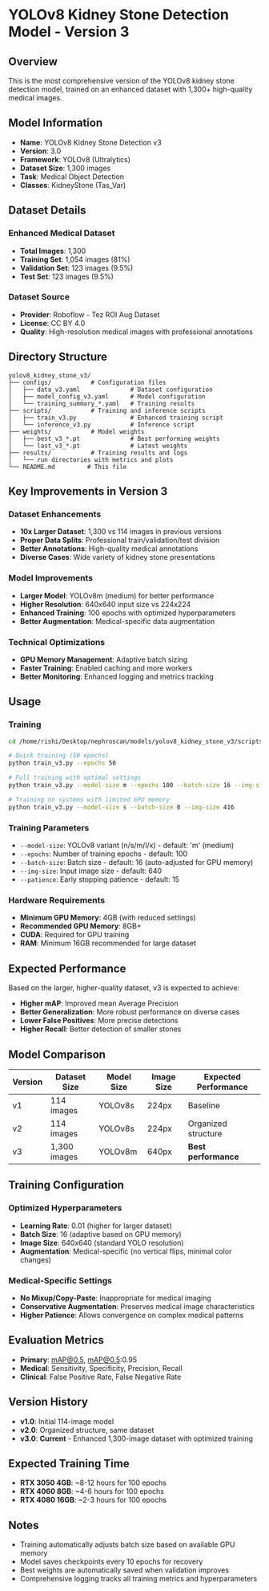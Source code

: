 # YOLOv8 Kidney Stone Detection Model - Version 3

## Overview
This is the most comprehensive version of the YOLOv8 kidney stone detection model, trained on an enhanced dataset with 1,300+ high-quality medical images.

## Model Information
- **Name**: YOLOv8 Kidney Stone Detection v3
- **Version**: 3.0
- **Framework**: YOLOv8 (Ultralytics)
- **Dataset Size**: 1,300 images
- **Task**: Medical Object Detection
- **Classes**: KidneyStone (Tas_Var)

## Dataset Details
### Enhanced Medical Dataset
- **Total Images**: 1,300
- **Training Set**: 1,054 images (81%)
- **Validation Set**: 123 images (9.5%)
- **Test Set**: 123 images (9.5%)

### Dataset Source
- **Provider**: Roboflow - Tez ROI Aug Dataset
- **License**: CC BY 4.0
- **Quality**: High-resolution medical images with professional annotations

## Directory Structure
```
yolov8_kidney_stone_v3/
├── configs/           # Configuration files
│   ├── data_v3.yaml              # Dataset configuration
│   ├── model_config_v3.yaml      # Model configuration
│   └── training_summary_*.yaml   # Training results
├── scripts/           # Training and inference scripts
│   ├── train_v3.py               # Enhanced training script
│   └── inference_v3.py           # Inference script
├── weights/           # Model weights
│   ├── best_v3_*.pt              # Best performing weights
│   └── last_v3_*.pt              # Latest weights
├── results/           # Training results and logs
│   └── run directories with metrics and plots
└── README.md         # This file
```

## Key Improvements in Version 3

### Dataset Enhancements
- **10x Larger Dataset**: 1,300 vs 114 images in previous versions
- **Proper Data Splits**: Professional train/validation/test division
- **Better Annotations**: High-quality medical annotations
- **Diverse Cases**: Wide variety of kidney stone presentations

### Model Improvements
- **Larger Model**: YOLOv8m (medium) for better performance
- **Higher Resolution**: 640x640 input size vs 224x224
- **Enhanced Training**: 100 epochs with optimized hyperparameters
- **Better Augmentation**: Medical-specific data augmentation

### Technical Optimizations
- **GPU Memory Management**: Adaptive batch sizing
- **Faster Training**: Enabled caching and more workers
- **Better Monitoring**: Enhanced logging and metrics tracking

## Usage

### Training
```bash
cd /home/rishi/Desktop/nephroscan/models/yolov8_kidney_stone_v3/scripts

# Quick training (50 epochs)
python train_v3.py --epochs 50

# Full training with optimal settings
python train_v3.py --model-size m --epochs 100 --batch-size 16 --img-size 640

# Training on systems with limited GPU memory
python train_v3.py --model-size s --batch-size 8 --img-size 416
```

### Training Parameters
- `--model-size`: YOLOv8 variant (n/s/m/l/x) - default: 'm' (medium)
- `--epochs`: Number of training epochs - default: 100
- `--batch-size`: Batch size - default: 16 (auto-adjusted for GPU memory)
- `--img-size`: Input image size - default: 640
- `--patience`: Early stopping patience - default: 15

### Hardware Requirements
- **Minimum GPU Memory**: 4GB (with reduced settings)
- **Recommended GPU Memory**: 8GB+
- **CUDA**: Required for GPU training
- **RAM**: Minimum 16GB recommended for large dataset

## Expected Performance
Based on the larger, higher-quality dataset, v3 is expected to achieve:
- **Higher mAP**: Improved mean Average Precision
- **Better Generalization**: More robust performance on diverse cases
- **Lower False Positives**: More precise detections
- **Higher Recall**: Better detection of smaller stones

## Model Comparison
| Version | Dataset Size | Model Size | Image Size | Expected Performance |
|---------|-------------|------------|------------|---------------------|
| v1      | 114 images  | YOLOv8s    | 224px     | Baseline            |
| v2      | 114 images  | YOLOv8s    | 224px     | Organized structure |
| v3      | 1,300 images| YOLOv8m    | 640px     | **Best performance**|

## Training Configuration

### Optimized Hyperparameters
- **Learning Rate**: 0.01 (higher for larger dataset)
- **Batch Size**: 16 (adaptive based on GPU memory)
- **Image Size**: 640x640 (standard YOLO resolution)
- **Augmentation**: Medical-specific (no vertical flips, minimal color changes)

### Medical-Specific Settings
- **No Mixup/Copy-Paste**: Inappropriate for medical imaging
- **Conservative Augmentation**: Preserves medical image characteristics
- **Higher Patience**: Allows convergence on complex medical patterns

## Evaluation Metrics
- **Primary**: mAP@0.5, mAP@0.5:0.95
- **Medical**: Sensitivity, Specificity, Precision, Recall
- **Clinical**: False Positive Rate, False Negative Rate

## Version History
- **v1.0**: Initial 114-image model
- **v2.0**: Organized structure, same dataset
- **v3.0**: **Current** - Enhanced 1,300-image dataset with optimized training

## Expected Training Time
- **RTX 3050 4GB**: ~8-12 hours for 100 epochs
- **RTX 4060 8GB**: ~4-6 hours for 100 epochs
- **RTX 4080 16GB**: ~2-3 hours for 100 epochs

## Notes
- Training automatically adjusts batch size based on available GPU memory
- Model saves checkpoints every 10 epochs for recovery
- Best weights are automatically saved when validation improves
- Comprehensive logging tracks all training metrics and hyperparameters